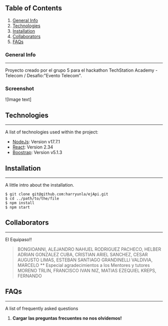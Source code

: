 ## Table of Contents
1. [General Info](#general-info)
2. [Technologies](#technologies)
3. [Installation](#installation)
4. [Collaborators](#Collaborators)
5. [FAQs](#faqs)
### General Info
***
Proyecto creado por el grupo 5 para el hackathon TechStation Academy - Telecom / Desafio:"Evento Telecom". 
### Screenshot
![Image text]
## Technologies
***
A list of technologies used within the project:
* [NodeJs](https://nodejs.org/en/): Version v17.7.1
* [React](https://reactjs.org/): Version 2.34
* [Boostrap](https://getbootstrap.com/): Version v5.1.3
## Installation
***
A little intro about the installation. 
```
$ git clone git@github.com:harryunla/ejApi.git
$ cd ../path/to/the/file
$ npm install
$ npm start
```
## Collaborators
***
El Equipaso!!
>BONGIOANNI, ALEJANDRO NAHUEL
>RODRIGUEZ PACHECO, HELBER ADRIAN
>GONZALEZ CUBA, CRISTIAN ARIEL
>SANCHEZ, CESAR AUGUSTO
>LIMAS, ESTEBAN SANTIAGO
>GRANDINELLI VALDIVIA, MARCELO
** Especial agradecimientos a los Mentores y tutores
>MORENO TRLIN, FRANCISCO IVAN
>NIZ, MATIAS EZEQUIEL
>KREPS, FERNANDO


## FAQs
***
A list of frequently asked questions
1. **Cargar las preguntas frecuentes no nos olvidemos!**
